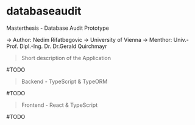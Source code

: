 # databaseaudit
Masterthesis - Database Audit Prototype

-> Author: Nedim Rifatbegovic
-> University of Vienna 
-> Menthor: Univ.-Prof. Dipl.-Ing. Dr. Dr.Gerald Quirchmayr

> Short description of the Application 

#TODO 

> Backend - TypeScript & TypeORM

#TODO

> Frontend - React & TypeScript

#TODO


